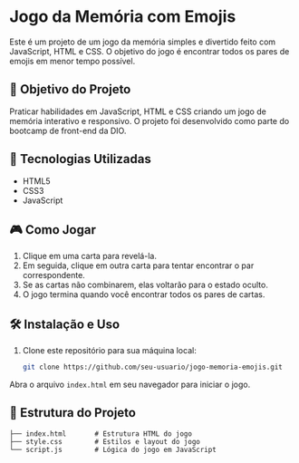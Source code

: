 # Jogo da Memória com Emojis

Este é um projeto de um jogo da memória simples e divertido feito com JavaScript, HTML e CSS. O objetivo do jogo é encontrar todos os pares de emojis em menor tempo possível.

## 📌 Objetivo do Projeto

Praticar habilidades em JavaScript, HTML e CSS criando um jogo de memória interativo e responsivo. O projeto foi desenvolvido como parte do bootcamp de front-end da DIO.

## 🚀 Tecnologias Utilizadas

- HTML5
- CSS3
- JavaScript

## 🎮 Como Jogar

1. Clique em uma carta para revelá-la.
2. Em seguida, clique em outra carta para tentar encontrar o par correspondente.
3. Se as cartas não combinarem, elas voltarão para o estado oculto.
4. O jogo termina quando você encontrar todos os pares de cartas.


## 🛠️ Instalação e Uso

1. Clone este repositório para sua máquina local:
   ```bash
   git clone https://github.com/seu-usuario/jogo-memoria-emojis.git

Abra o arquivo ``index.html`` em seu navegador para iniciar o jogo.


## 📂 Estrutura do Projeto

```plaintext
├── index.html       # Estrutura HTML do jogo
├── style.css        # Estilos e layout do jogo
└── script.js        # Lógica do jogo em JavaScript
